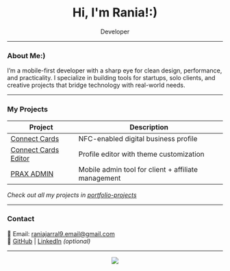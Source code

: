 <h1 align="center">Hi, I'm Rania!:)</h1>
<p align="center">
   Developer 
</p>

---

### About Me:)

I’m a mobile-first developer with a sharp eye for clean design, performance, and practicality. I specialize in building tools for startups, solo clients, and creative projects that bridge technology with real-world needs.

---

### My Projects

| Project | Description |
|--------|-------------|
| [Connect Cards](https://github.com/raniajarral/portfolio-projects/connect-cards) | NFC-enabled digital business profile |
| [Connect Cards Editor](https://github.com/raniajarral/portfolio-project/editor-app) | Profile editor with theme customization |
| [PRAX ADMIN](https://github.com/raniajarral/portfolio-projects/prax-admin) | Mobile admin tool for client + affiliate management |

*Check out all my projects in [portfolio-projects](https://github.com/raniajarral/portfolio-projects)*

---

### Contact

📧 Email: raniajarral9.email@gmail.com  
🔗 [GitHub](https://github.com/raniajarral) | [LinkedIn](https://linkedin.com/in/raniajarral) *(optional)*

---

<p align="center">
  <img src="https://github-readme-stats.vercel.app/api?username=raniajarral&show_icons=true&theme=radical" />
</p>


<!--
**raniajarral/raniajarral** is a ✨ _special_ ✨ repository because its `README.md` (this file) appears on your GitHub profile.

Here are some ideas to get you started:

- 🔭 I’m currently working on ...
- 🌱 I’m currently learning ...
- 👯 I’m looking to collaborate on ...
- 🤔 I’m looking for help with ...
- 💬 Ask me about ...
- 📫 How to reach me: ...
- 😄 Pronouns: ...
- ⚡ Fun fact: ...
-->
